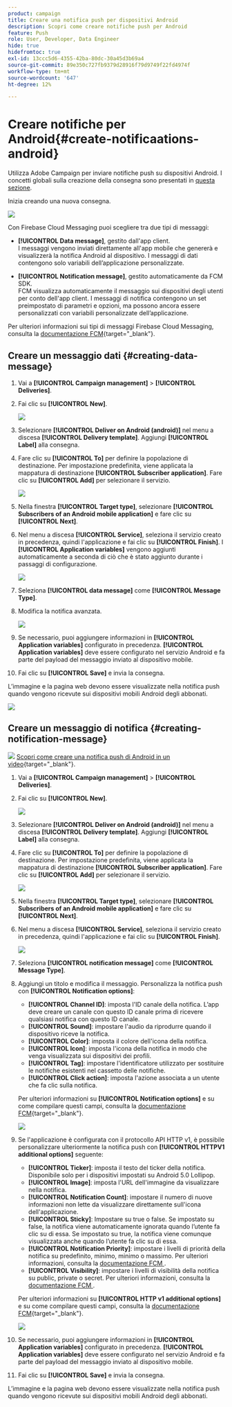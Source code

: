 ```yaml
---
product: campaign
title: Creare una notifica push per dispositivi Android
description: Scopri come creare notifiche push per Android
feature: Push
role: User, Developer, Data Engineer
hide: true
hidefromtoc: true
exl-id: 13ccc5d6-4355-42ba-80dc-30a45d3b69a4
source-git-commit: 89e350c727fb9379d28916f79d9749f22fd4974f
workflow-type: tm+mt
source-wordcount: '647'
ht-degree: 12%

---
```


# Creare notifiche per Android{#create-notificaations-android}

Utilizza Adobe Campaign per inviare notifiche push su dispositivi Android. I concetti globali sulla creazione della consegna sono presentati in [questa sezione](steps-about-delivery-creation-steps.md).

Inizia creando una nuova consegna.

![](assets/nmac_delivery_1.png)

Con Firebase Cloud Messaging puoi scegliere tra due tipi di messaggi:

* **[!UICONTROL Data message]**, gestito dall&#39;app client.
  <br>I messaggi vengono inviati direttamente all&#39;app mobile che genererà e visualizzerà la notifica Android al dispositivo. I messaggi di dati contengono solo variabili dell’applicazione personalizzate.

* **[!UICONTROL Notification message]**, gestito automaticamente da FCM SDK.
  <br> FCM visualizza automaticamente il messaggio sui dispositivi degli utenti per conto dell&#39;app client. I messaggi di notifica contengono un set preimpostato di parametri e opzioni, ma possono ancora essere personalizzati con variabili personalizzate dell’applicazione.

Per ulteriori informazioni sui tipi di messaggi Firebase Cloud Messaging, consulta la [documentazione FCM](https://firebase.google.com/docs/cloud-messaging/concept-options#notifications_and_data_messages){target="_blank"}.


## Creare un messaggio dati {#creating-data-message}

1. Vai a **[!UICONTROL Campaign management]** > **[!UICONTROL Deliveries]**.

1. Fai clic su **[!UICONTROL New]**.

   ![](assets/nmac_android_3.png)

1. Selezionare **[!UICONTROL Deliver on Android (android)]** nel menu a discesa **[!UICONTROL Delivery template]**. Aggiungi **[!UICONTROL Label]** alla consegna.

1. Fare clic su **[!UICONTROL To]** per definire la popolazione di destinazione. Per impostazione predefinita, viene applicata la mappatura di destinazione **[!UICONTROL Subscriber application]**. Fare clic su **[!UICONTROL Add]** per selezionare il servizio.

   ![](assets/nmac_android_7.png)

1. Nella finestra **[!UICONTROL Target type]**, selezionare **[!UICONTROL Subscribers of an Android mobile application]** e fare clic su **[!UICONTROL Next]**.

1. Nel menu a discesa **[!UICONTROL Service]**, seleziona il servizio creato in precedenza, quindi l&#39;applicazione e fai clic su **[!UICONTROL Finish]**.
I **[!UICONTROL Application variables]** vengono aggiunti automaticamente a seconda di ciò che è stato aggiunto durante i passaggi di configurazione.

   ![](assets/nmac_android_6.png)

1. Seleziona **[!UICONTROL data message]** come **[!UICONTROL Message Type]**.

1. Modifica la notifica avanzata.

   ![](assets/nmac_android_5.png)

1. Se necessario, puoi aggiungere informazioni in **[!UICONTROL Application variables]** configurato in precedenza. **[!UICONTROL Application variables]** deve essere configurato nel servizio Android e fa parte del payload del messaggio inviato al dispositivo mobile.

1. Fai clic su **[!UICONTROL Save]** e invia la consegna.

L’immagine e la pagina web devono essere visualizzate nella notifica push quando vengono ricevute sui dispositivi mobili Android degli abbonati.

![](assets/nmac_android_4.png)

## Creare un messaggio di notifica {#creating-notification-message}

![](assets/do-not-localize/how-to-video.png) [Scopri come creare una notifica push di Android in un video](https://experienceleague.adobe.com/docs/campaign-classic-learn/getting-started-with-push-notifications-for-android/configuring-and-sending-push-notifications.html?lang=it#additional-resources){target="_blank"}.

1. Vai a **[!UICONTROL Campaign management]** > **[!UICONTROL Deliveries]**.

1. Fai clic su **[!UICONTROL New]**.

   ![](assets/nmac_android_3.png)

1. Selezionare **[!UICONTROL Deliver on Android (android)]** nel menu a discesa **[!UICONTROL Delivery template]**. Aggiungi **[!UICONTROL Label]** alla consegna.

1. Fare clic su **[!UICONTROL To]** per definire la popolazione di destinazione. Per impostazione predefinita, viene applicata la mappatura di destinazione **[!UICONTROL Subscriber application]**. Fare clic su **[!UICONTROL Add]** per selezionare il servizio.

   ![](assets/nmac_android_7.png)

1. Nella finestra **[!UICONTROL Target type]**, selezionare **[!UICONTROL Subscribers of an Android mobile application]** e fare clic su **[!UICONTROL Next]**.

1. Nel menu a discesa **[!UICONTROL Service]**, seleziona il servizio creato in precedenza, quindi l&#39;applicazione e fai clic su **[!UICONTROL Finish]**.

   ![](assets/nmac_android_6.png)

1. Seleziona **[!UICONTROL notification message]** come **[!UICONTROL Message Type]**.

1. Aggiungi un titolo e modifica il messaggio. Personalizza la notifica push con **[!UICONTROL Notification options]**:

   * **[!UICONTROL Channel ID]**: imposta l&#39;ID canale della notifica. L’app deve creare un canale con questo ID canale prima di ricevere qualsiasi notifica con questo ID canale.
   * **[!UICONTROL Sound]**: impostare l&#39;audio da riprodurre quando il dispositivo riceve la notifica.
   * **[!UICONTROL Color]**: imposta il colore dell&#39;icona della notifica.
   * **[!UICONTROL Icon]**: imposta l&#39;icona della notifica in modo che venga visualizzata sui dispositivi dei profili.
   * **[!UICONTROL Tag]**: impostare l&#39;identificatore utilizzato per sostituire le notifiche esistenti nel cassetto delle notifiche.
   * **[!UICONTROL Click action]**: imposta l&#39;azione associata a un utente che fa clic sulla notifica.

   Per ulteriori informazioni su **[!UICONTROL Notification options]** e su come compilare questi campi, consulta la [documentazione FCM](https://firebase.google.com/docs/reference/fcm/rest/v1/projects.messages#androidnotification){target="_blank"}.

   ![](assets/nmac_android_8.png)

1. Se l&#39;applicazione è configurata con il protocollo API HTTP v1, è possibile personalizzare ulteriormente la notifica push con **[!UICONTROL HTTPV1 additional options]** seguente:

   * **[!UICONTROL Ticker]**: imposta il testo del ticker della notifica. Disponibile solo per i dispositivi impostati su Android 5.0 Lollipop.
   * **[!UICONTROL Image]**: imposta l&#39;URL dell&#39;immagine da visualizzare nella notifica.
   * **[!UICONTROL Notification Count]**: impostare il numero di nuove informazioni non lette da visualizzare direttamente sull&#39;icona dell&#39;applicazione.
   * **[!UICONTROL Sticky]**: Impostare su true o false. Se impostato su false, la notifica viene automaticamente ignorata quando l’utente fa clic su di essa. Se impostato su true, la notifica viene comunque visualizzata anche quando l’utente fa clic su di essa.
   * **[!UICONTROL Notification Priority]**: impostare i livelli di priorità della notifica su predefinito, minimo, minimo o massimo. Per ulteriori informazioni, consulta la [documentazione FCM &#x200B;](https://firebase.google.com/docs/reference/fcm/rest/v1/projects.messages#NotificationPriority).
   * **[!UICONTROL Visibility]**: impostare i livelli di visibilità della notifica su public, private o secret. Per ulteriori informazioni, consulta la [documentazione FCM &#x200B;](https://firebase.google.com/docs/reference/fcm/rest/v1/projects.messages#visibility).

   Per ulteriori informazioni su **[!UICONTROL HTTP v1 additional options]** e su come compilare questi campi, consulta la [documentazione FCM](https://firebase.google.com/docs/reference/fcm/rest/v1/projects.messages#androidnotification){target="_blank"}.

   ![](assets/nmac_android_9.png)

1. Se necessario, puoi aggiungere informazioni in **[!UICONTROL Application variables]** configurato in precedenza. **[!UICONTROL Application variables]** deve essere configurato nel servizio Android e fa parte del payload del messaggio inviato al dispositivo mobile.

1. Fai clic su **[!UICONTROL Save]** e invia la consegna.

L’immagine e la pagina web devono essere visualizzate nella notifica push quando vengono ricevute sui dispositivi mobili Android degli abbonati.
